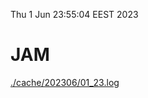 Thu  1 Jun 23:55:04 EEST 2023
# JAM
<a href='./cache/202306/01_23.log'>./cache/202306/01_23.log</a>
